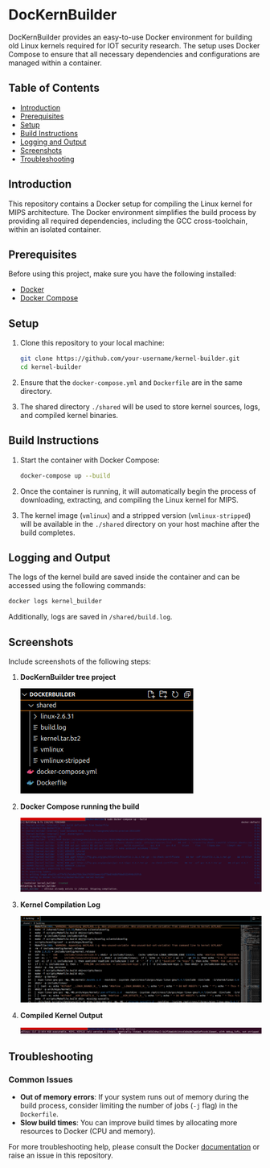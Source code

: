 # DocKernBuilder
DocKernBuilder provides an easy-to-use Docker environment for building old Linux kernels required for IOT security research. The setup uses Docker Compose to ensure that all necessary dependencies and configurations are managed within a container.

## Table of Contents
- [Introduction](#introduction)
- [Prerequisites](#prerequisites)
- [Setup](#setup)
- [Build Instructions](#build-instructions)
- [Logging and Output](#logging-and-output)
- [Screenshots](#screenshots)
- [Troubleshooting](#troubleshooting)

## Introduction
This repository contains a Docker setup for compiling the Linux kernel for MIPS architecture. The Docker environment simplifies the build process by providing all required dependencies, including the GCC cross-toolchain, within an isolated container.

## Prerequisites
Before using this project, make sure you have the following installed:
- [Docker](https://docs.docker.com/get-docker/)
- [Docker Compose](https://docs.docker.com/compose/install/)

## Setup

1. Clone this repository to your local machine:

    ```bash
    git clone https://github.com/your-username/kernel-builder.git
    cd kernel-builder
    ```

2. Ensure that the `docker-compose.yml` and `Dockerfile` are in the same directory.

3. The shared directory `./shared` will be used to store kernel sources, logs, and compiled kernel binaries.

## Build Instructions

1. Start the container with Docker Compose:

    ```bash
    docker-compose up --build
    ```

2. Once the container is running, it will automatically begin the process of downloading, extracting, and compiling the Linux kernel for MIPS.

3. The kernel image (`vmlinux`) and a stripped version (`vmlinux-stripped`) will be available in the `./shared` directory on your host machine after the build completes.

## Logging and Output

The logs of the kernel build are saved inside the container and can be accessed using the following commands:

```bash
docker logs kernel_builder
```

Additionally, logs are saved in `/shared/build.log`.

## Screenshots

Include screenshots of the following steps:

1. **DocKernBuilder tree project**

    ![Docker Compose Running](./screenshots/tree_project.png)

2. **Docker Compose running the build**

    ![Docker Compose Running](./screenshots/docker_compose_running.png)

3. **Kernel Compilation Log**

    ![Kernel Compilation Log](./screenshots/kernel_compilation_log.png)

4. **Compiled Kernel Output**

    ![Compiled Kernel Output](./screenshots/compiled_kernel.png)

## Troubleshooting

### Common Issues

- **Out of memory errors**: If your system runs out of memory during the build process, consider limiting the number of jobs (`-j` flag) in the `Dockerfile`.
- **Slow build times**: You can improve build times by allocating more resources to Docker (CPU and memory).

For more troubleshooting help, please consult the Docker [documentation](https://docs.docker.com/) or raise an issue in this repository.

